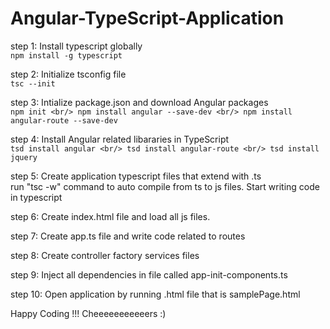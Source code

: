 # Angular-TypeScript-Application

step 1: Install typescript globally <br/>
```npm install -g typescript```

step 2: Initialize tsconfig file <br/>
        ```tsc --init```

step 3: Intialize package.json and download Angular packages <br/>
        ```npm init <br/>
        npm install angular --save-dev <br/>
        npm install angular-route --save-dev```

step 4: Install Angular related libararies in TypeScript <br/>
        ```tsd install angular <br/>
        tsd install angular-route <br/>
        tsd install jquery```

step 5: Create application typescript files that extend with .ts <br/>
        run "tsc -w" command to auto compile from ts to js files.
        Start writing code in typescript

step 6: Create index.html file and load all js files.

step 7: Create app.ts file and write code related to routes

step 8: Create controller factory services files

step 9: Inject all dependencies in file called app-init-components.ts

step 10: Open application by running .html file that is samplePage.html


Happy Coding !!! Cheeeeeeeeeeers :)
